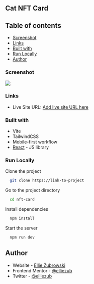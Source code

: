 ## Cat NFT Card

## Table of contents

- [Screenshot](#screenshot)
- [Links](#links)
- [Built with](#built-with)
- [Run Locally](#run-locally)
- [Author](#author)

### Screenshot

![]([https://i.ibb.co/CPywVXd/Screen-Shot-2023-09-01-at-10-22-10-AM.png](https://i.ibb.co/WHLfRFw/Untitled-1150-1080-px.png))

### Links

- Live Site URL: [Add live site URL here](https://cat-nft.netlify.app/)

### Built with

- Vite
- TailwindCSS
- Mobile-first workflow
- [React](https://reactjs.org/) - JS library

### Run Locally

Clone the project

```bash
  git clone https://link-to-project
```

Go to the project directory

```bash
  cd nft-card
```

Install dependencies

```bash
  npm install
```

Start the server

```bash
  npm run dev
```

## Author

- Website - [Ellie Zubrowski](https://elliezub.com/)
- Frontend Mentor - [@elliezub](https://www.frontendmentor.io/profile/elliezub)
- Twitter - [@elliezub](https://www.twitter.com/elliezub)
